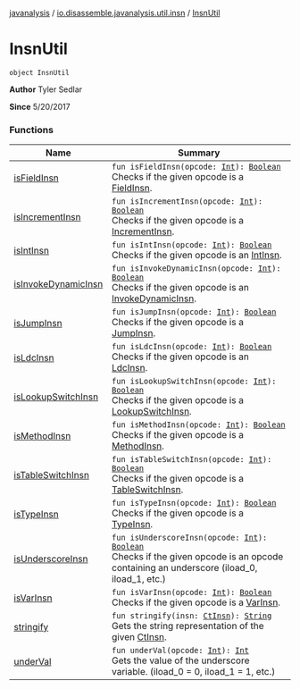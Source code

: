 [javanalysis](../../index.md) / [io.disassemble.javanalysis.util.insn](../index.md) / [InsnUtil](./index.md)

# InsnUtil

`object InsnUtil`

**Author**
Tyler Sedlar

**Since**
5/20/2017

### Functions

| Name | Summary |
|---|---|
| [isFieldInsn](is-field-insn.md) | `fun isFieldInsn(opcode: `[`Int`](https://kotlinlang.org/api/latest/jvm/stdlib/kotlin/-int/index.html)`): `[`Boolean`](https://kotlinlang.org/api/latest/jvm/stdlib/kotlin/-boolean/index.html)<br>Checks if the given opcode is a [FieldInsn](../../io.disassemble.javanalysis.insn/-field-insn/index.md). |
| [isIncrementInsn](is-increment-insn.md) | `fun isIncrementInsn(opcode: `[`Int`](https://kotlinlang.org/api/latest/jvm/stdlib/kotlin/-int/index.html)`): `[`Boolean`](https://kotlinlang.org/api/latest/jvm/stdlib/kotlin/-boolean/index.html)<br>Checks if the given opcode is a [IncrementInsn](../../io.disassemble.javanalysis.insn/-increment-insn/index.md). |
| [isIntInsn](is-int-insn.md) | `fun isIntInsn(opcode: `[`Int`](https://kotlinlang.org/api/latest/jvm/stdlib/kotlin/-int/index.html)`): `[`Boolean`](https://kotlinlang.org/api/latest/jvm/stdlib/kotlin/-boolean/index.html)<br>Checks if the given opcode is an [IntInsn](../../io.disassemble.javanalysis.insn/-int-insn/index.md). |
| [isInvokeDynamicInsn](is-invoke-dynamic-insn.md) | `fun isInvokeDynamicInsn(opcode: `[`Int`](https://kotlinlang.org/api/latest/jvm/stdlib/kotlin/-int/index.html)`): `[`Boolean`](https://kotlinlang.org/api/latest/jvm/stdlib/kotlin/-boolean/index.html)<br>Checks if the given opcode is an [InvokeDynamicInsn](../../io.disassemble.javanalysis.insn/-invoke-dynamic-insn/index.md). |
| [isJumpInsn](is-jump-insn.md) | `fun isJumpInsn(opcode: `[`Int`](https://kotlinlang.org/api/latest/jvm/stdlib/kotlin/-int/index.html)`): `[`Boolean`](https://kotlinlang.org/api/latest/jvm/stdlib/kotlin/-boolean/index.html)<br>Checks if the given opcode is a [JumpInsn](../../io.disassemble.javanalysis.insn/-jump-insn/index.md). |
| [isLdcInsn](is-ldc-insn.md) | `fun isLdcInsn(opcode: `[`Int`](https://kotlinlang.org/api/latest/jvm/stdlib/kotlin/-int/index.html)`): `[`Boolean`](https://kotlinlang.org/api/latest/jvm/stdlib/kotlin/-boolean/index.html)<br>Checks if the given opcode is an [LdcInsn](../../io.disassemble.javanalysis.insn/-ldc-insn/index.md). |
| [isLookupSwitchInsn](is-lookup-switch-insn.md) | `fun isLookupSwitchInsn(opcode: `[`Int`](https://kotlinlang.org/api/latest/jvm/stdlib/kotlin/-int/index.html)`): `[`Boolean`](https://kotlinlang.org/api/latest/jvm/stdlib/kotlin/-boolean/index.html)<br>Checks if the given opcode is a [LookupSwitchInsn](../../io.disassemble.javanalysis.insn/-lookup-switch-insn/index.md). |
| [isMethodInsn](is-method-insn.md) | `fun isMethodInsn(opcode: `[`Int`](https://kotlinlang.org/api/latest/jvm/stdlib/kotlin/-int/index.html)`): `[`Boolean`](https://kotlinlang.org/api/latest/jvm/stdlib/kotlin/-boolean/index.html)<br>Checks if the given opcode is a [MethodInsn](../../io.disassemble.javanalysis.insn/-method-insn/index.md). |
| [isTableSwitchInsn](is-table-switch-insn.md) | `fun isTableSwitchInsn(opcode: `[`Int`](https://kotlinlang.org/api/latest/jvm/stdlib/kotlin/-int/index.html)`): `[`Boolean`](https://kotlinlang.org/api/latest/jvm/stdlib/kotlin/-boolean/index.html)<br>Checks if the given opcode is a [TableSwitchInsn](../../io.disassemble.javanalysis.insn/-table-switch-insn/index.md). |
| [isTypeInsn](is-type-insn.md) | `fun isTypeInsn(opcode: `[`Int`](https://kotlinlang.org/api/latest/jvm/stdlib/kotlin/-int/index.html)`): `[`Boolean`](https://kotlinlang.org/api/latest/jvm/stdlib/kotlin/-boolean/index.html)<br>Checks if the given opcode is a [TypeInsn](../../io.disassemble.javanalysis.insn/-type-insn/index.md). |
| [isUnderscoreInsn](is-underscore-insn.md) | `fun isUnderscoreInsn(opcode: `[`Int`](https://kotlinlang.org/api/latest/jvm/stdlib/kotlin/-int/index.html)`): `[`Boolean`](https://kotlinlang.org/api/latest/jvm/stdlib/kotlin/-boolean/index.html)<br>Checks if the given opcode is an opcode containing an underscore (iload_0, iload_1, etc.) |
| [isVarInsn](is-var-insn.md) | `fun isVarInsn(opcode: `[`Int`](https://kotlinlang.org/api/latest/jvm/stdlib/kotlin/-int/index.html)`): `[`Boolean`](https://kotlinlang.org/api/latest/jvm/stdlib/kotlin/-boolean/index.html)<br>Checks if the given opcode is a [VarInsn](../../io.disassemble.javanalysis.insn/-var-insn/index.md). |
| [stringify](stringify.md) | `fun stringify(insn: `[`CtInsn`](../../io.disassemble.javanalysis.insn/-ct-insn/index.md)`): `[`String`](https://kotlinlang.org/api/latest/jvm/stdlib/kotlin/-string/index.html)<br>Gets the string representation of the given [CtInsn](../../io.disassemble.javanalysis.insn/-ct-insn/index.md). |
| [underVal](under-val.md) | `fun underVal(opcode: `[`Int`](https://kotlinlang.org/api/latest/jvm/stdlib/kotlin/-int/index.html)`): `[`Int`](https://kotlinlang.org/api/latest/jvm/stdlib/kotlin/-int/index.html)<br>Gets the value of the underscore variable. (iload_0 = 0, iload_1 = 1, etc.) |
